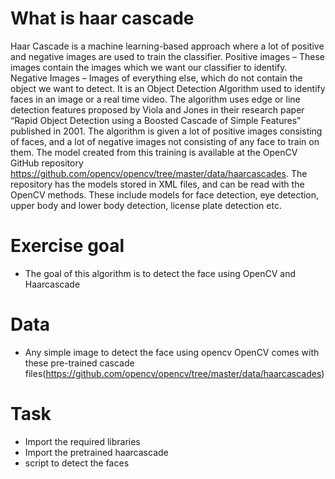 # What is haar cascade
Haar Cascade is a machine learning-based approach where a lot of positive and negative images are used to train the classifier. Positive images – These images contain the images which we want our classifier to identify. Negative Images – Images of everything else, which do not contain the object we want to detect.
 It is an Object Detection Algorithm used to identify faces in an image or a real time video. The algorithm uses edge or line detection features proposed by Viola and Jones in their research paper “Rapid Object Detection using a Boosted Cascade of Simple Features” published in 2001. The algorithm is given a lot of positive images consisting of faces, and a lot of negative images not consisting of any face to train on them. The model created from this training is available at the OpenCV GitHub repository https://github.com/opencv/opencv/tree/master/data/haarcascades.
The repository has the models stored in XML files, and can be read with the OpenCV methods. These include models for face detection, eye detection, upper body and lower body detection, license plate detection etc.

# Exercise goal
* The goal of this algorithm is to detect the face using OpenCV and Haarcascade


# Data
 * Any simple image to detect the face using opencv
OpenCV comes with these pre-trained cascade files(https://github.com/opencv/opencv/tree/master/data/haarcascades)

# Task
* Import the required libraries
* Import the pretrained haarcascade
* script to detect the faces
